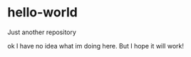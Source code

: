 # hello-world
Just another repository


ok I have no idea what im doing here.
But I hope it will work!
